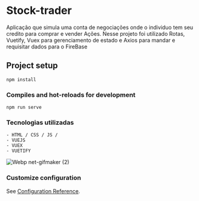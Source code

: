 # Stock-trader

Aplicação que simula uma conta de negociações onde o individuo tem seu credito para comprar e vender Ações.
Nesse projeto foi utilizado Rotas, Vuetify, Vuex para gerenciamento de estado e Axios para mandar e requisitar dados para o FireBase

## Project setup

```
npm install
```

### Compiles and hot-reloads for development

```
npm run serve
```

### Tecnologias utilizadas

```
- HTML / CSS / JS /
- VUEJS
- VUEX
- VUETIFY
```

![Webp net-gifmaker (2)](https://user-images.githubusercontent.com/86974452/153019712-2f942c45-db36-43ae-a0d7-7f6cce20b81d.gif)

### Customize configuration

See [Configuration Reference](https://cli.vuejs.org/config/).
